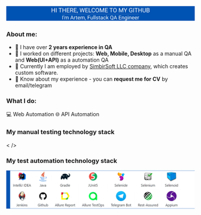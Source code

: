 
<div align="center">
  <img src="https://github.com/elf-elf/elf-elf/blob/main/Group%201%20(1).png" />
</div>

### About me:
- :large_blue_diamond: I have over **2 years experience in QA**
- :large_blue_diamond: I worked on different projects: **Web, Mobile, Desktop** as a manual QA and **Web(UI+API)** as a automation QA
- :large_blue_diamond: Currently I am employed by [SimbirSoft LLC company](https://www.simbirsoft.com/en/), which creates custom software. 
- :large_blue_diamond: Know about my experience - you can **request me for CV** by email/telegram

<h3 align="left">What I do: </h3>
💻&nbsp;Web Automation
🌐&nbsp;API Automation

### My manual testing technology stack
<div align="left">
  < />
</div>

### My test automation technology stack
<div align="left">
  <img src="https://github.com/elf-elf/elf-elf/blob/main/Auto.png" />
</div>
